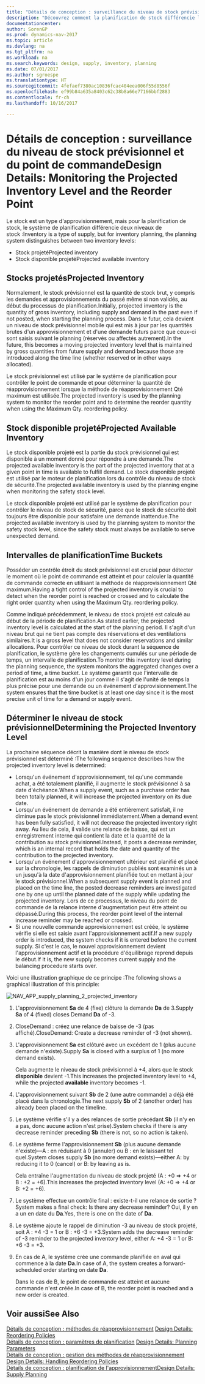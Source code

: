 ```yaml
---
title: "Détails de conception : surveillance du niveau de stock prévisionnel et du point de commande"
description: "Découvrez comment la planification de stock différencie les niveaux de stock prévisionnel des niveaux de stock disponible projeté."
documentationcenter: 
author: SorenGP
ms.prod: dynamics-nav-2017
ms.topic: article
ms.devlang: na
ms.tgt_pltfrm: na
ms.workload: na
ms.search.keywords: design, supply, inventory, planning
ms.date: 07/01/2017
ms.author: sgroespe
ms.translationtype: HT
ms.sourcegitcommit: 4fefaef7380ac10836fcac404eea006f55d8556f
ms.openlocfilehash: ef99b84a635a8403c62c38b8a66e77166bbf2883
ms.contentlocale: fr-ch
ms.lasthandoff: 10/16/2017

---
```

# <a name="design-details-monitoring-the-projected-inventory-level-and-the-reorder-point"></a><span data-ttu-id="c6176-103">Détails de conception : surveillance du niveau de stock prévisionnel et du point de commande</span><span class="sxs-lookup"><span data-stu-id="c6176-103">Design Details: Monitoring the Projected Inventory Level and the Reorder Point</span></span>
<span data-ttu-id="c6176-104">Le stock est un type d'approvisionnement, mais pour la planification de stock, le système de planification différencie deux niveaux de stock :</span><span class="sxs-lookup"><span data-stu-id="c6176-104">Inventory is a type of supply, but for inventory planning, the planning system distinguishes between two inventory levels:</span></span>  

* <span data-ttu-id="c6176-105">Stock projeté</span><span class="sxs-lookup"><span data-stu-id="c6176-105">Projected inventory</span></span>  
* <span data-ttu-id="c6176-106">Stock disponible projeté</span><span class="sxs-lookup"><span data-stu-id="c6176-106">Projected available inventory</span></span>  

## <a name="projected-inventory"></a><span data-ttu-id="c6176-107">Stocks projetés</span><span class="sxs-lookup"><span data-stu-id="c6176-107">Projected Inventory</span></span>  
<span data-ttu-id="c6176-108">Normalement, le stock prévisionnel est la quantité de stock brut, y compris les demandes et approvisionnements du passé même si non validés, au début du processus de planification.</span><span class="sxs-lookup"><span data-stu-id="c6176-108">Initially, projected inventory is the quantity of gross inventory, including supply and demand in the past even if not posted, when starting the planning process.</span></span> <span data-ttu-id="c6176-109">Dans le futur, cela devient un niveau de stock prévisionnel mobile qui est mis à jour par les quantités brutes d'un approvisionnement et d'une demande futurs parce que ceux-ci sont saisis suivant le planning (réservés ou affectés autrement).</span><span class="sxs-lookup"><span data-stu-id="c6176-109">In the future, this becomes a moving projected inventory level that is maintained by gross quantities from future supply and demand because those are introduced along the time line (whether reserved or in other ways allocated).</span></span>  

<span data-ttu-id="c6176-110">Le stock prévisionnel est utilisé par le système de planification pour contrôler le point de commande et pour déterminer la quantité de réapprovisionnement lorsque la méthode de réapprovisionnement Qté maximum est utilisée.</span><span class="sxs-lookup"><span data-stu-id="c6176-110">The projected inventory is used by the planning system to monitor the reorder point and to determine the reorder quantity when using the Maximum Qty. reordering policy.</span></span>  

## <a name="projected-available-inventory"></a><span data-ttu-id="c6176-111">Stock disponible projeté</span><span class="sxs-lookup"><span data-stu-id="c6176-111">Projected Available Inventory</span></span>  
<span data-ttu-id="c6176-112">Le stock disponible projeté est la partie du stock prévisionnel qui est disponible à un moment donné pour répondre à une demande.</span><span class="sxs-lookup"><span data-stu-id="c6176-112">The projected available inventory is the part of the projected inventory that at a given point in time is available to fulfill demand.</span></span> <span data-ttu-id="c6176-113">Le stock disponible projeté est utilisé par le moteur de planification lors du contrôle du niveau de stock de sécurité.</span><span class="sxs-lookup"><span data-stu-id="c6176-113">The projected available inventory is used by the planning engine when monitoring the safety stock level.</span></span>  

<span data-ttu-id="c6176-114">Le stock disponible projeté est utilisé par le système de planification pour contrôler le niveau de stock de sécurité, parce que le stock de sécurité doit toujours être disponible pour satisfaire une demande inattendue.</span><span class="sxs-lookup"><span data-stu-id="c6176-114">The projected available inventory is used by the planning system to monitor the safety stock level, since the safety stock must always be available to serve unexpected demand.</span></span>  

## <a name="time-buckets"></a><span data-ttu-id="c6176-115">Intervalles de planification</span><span class="sxs-lookup"><span data-stu-id="c6176-115">Time Buckets</span></span>  
<span data-ttu-id="c6176-116">Posséder un contrôle étroit du stock prévisionnel est crucial pour détecter le moment où le point de commande est atteint et pour calculer la quantité de commande correcte en utilisant la méthode de réapprovisionnement Qté maximum.</span><span class="sxs-lookup"><span data-stu-id="c6176-116">Having a tight control of the projected inventory is crucial to detect when the reorder point is reached or crossed and to calculate the right order quantity when using the Maximum Qty. reordering policy.</span></span>  

<span data-ttu-id="c6176-117">Comme indiqué précédemment, le niveau de stock projeté est calculé au début de la période de planification.</span><span class="sxs-lookup"><span data-stu-id="c6176-117">As stated earlier, the projected inventory level is calculated at the start of the planning period.</span></span> <span data-ttu-id="c6176-118">Il s'agit d'un niveau brut qui ne tient pas compte des réservations et des ventilations similaires.</span><span class="sxs-lookup"><span data-stu-id="c6176-118">It is a gross level that does not consider reservations and similar allocations.</span></span> <span data-ttu-id="c6176-119">Pour contrôler ce niveau de stock durant la séquence de planification, le système gère les changements cumulés sur une période de temps, un intervalle de planification.</span><span class="sxs-lookup"><span data-stu-id="c6176-119">To monitor this inventory level during the planning sequence, the system monitors the aggregated changes over a period of time, a time bucket.</span></span> <span data-ttu-id="c6176-120">Le système garantit que l'intervalle de planification est au moins d'un jour comme il s'agit de l'unité de temps la plus précise pour une demande ou un événement d'approvisionnement.</span><span class="sxs-lookup"><span data-stu-id="c6176-120">The system ensures that the time bucket is at least one day since it is the most precise unit of time for a demand or supply event.</span></span>  

## <a name="determining-the-projected-inventory-level"></a><span data-ttu-id="c6176-121">Déterminer le niveau de stock prévisionnel</span><span class="sxs-lookup"><span data-stu-id="c6176-121">Determining the Projected Inventory Level</span></span>  
<span data-ttu-id="c6176-122">La prochaine séquence décrit la manière dont le niveau de stock prévisionnel est déterminé :</span><span class="sxs-lookup"><span data-stu-id="c6176-122">The following sequence describes how the projected inventory level is determined:</span></span>  

* <span data-ttu-id="c6176-123">Lorsqu'un événement d'approvisionnement, tel qu'une commande achat, a été totalement planifié, il augmente le stock prévisionnel à sa date d'échéance.</span><span class="sxs-lookup"><span data-stu-id="c6176-123">When a supply event, such as a purchase order has been totally planned, it will increase the projected inventory on its due date.</span></span>  
* <span data-ttu-id="c6176-124">Lorsqu'un événement de demande a été entièrement satisfait, il ne diminue pas le stock prévisionnel immédiatement.</span><span class="sxs-lookup"><span data-stu-id="c6176-124">When a demand event has been fully satisfied, it will not decrease the projected inventory right away.</span></span> <span data-ttu-id="c6176-125">Au lieu de cela, il valide une relance de baisse, qui est un enregistrement interne qui contient la date et la quantité de la contribution au stock prévisionnel.</span><span class="sxs-lookup"><span data-stu-id="c6176-125">Instead, it posts a decrease reminder, which is an internal record that holds the date and quantity of the contribution to the projected inventory.</span></span>  
* <span data-ttu-id="c6176-126">Lorsqu'un événement d'approvisionnement ultérieur est planifié et placé sur la chronologie, les rappels de diminution publiés sont examinés un à un jusqu'à la date d'approvisionnement planifiée tout en mettant à jour le stock prévisionnel.</span><span class="sxs-lookup"><span data-stu-id="c6176-126">When a subsequent supply event is planned and placed on the time line, the posted decrease reminders are investigated one by one up until the planned date of the supply while updating the projected inventory.</span></span> <span data-ttu-id="c6176-127">Lors de ce processus, le niveau du point de commande de la relance interne d'augmentation peut être atteint ou dépassé.</span><span class="sxs-lookup"><span data-stu-id="c6176-127">During this process, the reorder point level of the internal increase reminder may be reached or crossed.</span></span>  
* <span data-ttu-id="c6176-128">Si une nouvelle commande approvisionnement est créée, le système vérifie si elle est saisie avant l'approvisionnement actif.</span><span class="sxs-lookup"><span data-stu-id="c6176-128">If a new supply order is introduced, the system checks if it is entered before the current supply.</span></span> <span data-ttu-id="c6176-129">Si c'est le cas, le nouvel approvisionnement devient l'approvisionnement actif et la procédure d'équilibrage reprend depuis le début.</span><span class="sxs-lookup"><span data-stu-id="c6176-129">If it is, the new supply becomes current supply and the balancing procedure starts over.</span></span>  

<span data-ttu-id="c6176-130">Voici une illustration graphique de ce principe :</span><span class="sxs-lookup"><span data-stu-id="c6176-130">The following shows a graphical illustration of this principle:</span></span>  

![](media/nav_app_supply_planning_2_projected_inventory.png "NAV_APP_supply_planning_2_projected_inventory")  

1. <span data-ttu-id="c6176-131">L'approvisionnement **Sa** de 4 (fixe) clôture la demande **Da** de 3.</span><span class="sxs-lookup"><span data-stu-id="c6176-131">Supply **Sa** of 4 (fixed) closes Demand **Da** of -3.</span></span>  
2. <span data-ttu-id="c6176-132">CloseDemand : créez une relance de baisse de -3 (pas affiché).</span><span class="sxs-lookup"><span data-stu-id="c6176-132">CloseDemand: Create a decrease reminder of -3 (not shown).</span></span>  
3. <span data-ttu-id="c6176-133">L'approvisionnement **Sa** est clôturé avec un excédent de 1 (plus aucune demande n'existe).</span><span class="sxs-lookup"><span data-stu-id="c6176-133">Supply **Sa** is closed with a surplus of 1 (no more demand exists).</span></span>  

     <span data-ttu-id="c6176-134">Cela augmente le niveau de stock prévisionnel à +4, alors que le stock **disponible** devient -1.</span><span class="sxs-lookup"><span data-stu-id="c6176-134">This increases the projected inventory level to +4, while the projected **available** inventory becomes -1.</span></span>  

4. <span data-ttu-id="c6176-135">L'approvisionnement suivant **Sb** de 2 (une autre commande) a déjà été placé dans la chronologie.</span><span class="sxs-lookup"><span data-stu-id="c6176-135">The next supply **Sb** of 2 (another order) has already been placed on the timeline.</span></span>  
5. <span data-ttu-id="c6176-136">Le système vérifie s'il y a des relances de sortie précédant **Sb** (il n'y en a pas, donc aucune action n'est prise).</span><span class="sxs-lookup"><span data-stu-id="c6176-136">System checks if there is any decrease reminder preceding **Sb** (there is not, so no action is taken).</span></span>  
6. <span data-ttu-id="c6176-137">Le système ferme l'approvisionnement **Sb** (plus aucune demande n'existe)—A : en réduisant à 0 (annuler) ou B : en le laissant tel quel.</span><span class="sxs-lookup"><span data-stu-id="c6176-137">System closes supply **Sb** (no more demand exists)—either A: by reducing it to 0 (cancel) or B: by leaving as is.</span></span>  

     <span data-ttu-id="c6176-138">Cela entraîne l'augmentation du niveau de stock projeté (A : +0 => +4 or B : +2 = +6).</span><span class="sxs-lookup"><span data-stu-id="c6176-138">This increases the projected inventory level (A: +0 => +4 or B: +2 = +6).</span></span>  

7. <span data-ttu-id="c6176-139">Le système effectue un contrôle final : existe-t-il une relance de sortie ?</span><span class="sxs-lookup"><span data-stu-id="c6176-139">System makes a final check: Is there any decrease reminder?</span></span> <span data-ttu-id="c6176-140">Oui, il y en a un en date du **Da**.</span><span class="sxs-lookup"><span data-stu-id="c6176-140">Yes, there is one on the date of **Da**.</span></span>  
8. <span data-ttu-id="c6176-141">Le système ajoute le rappel de diminution -3 au niveau de stock projeté, soit A : +4 -3 = 1 or B : +6 -3 = +3.</span><span class="sxs-lookup"><span data-stu-id="c6176-141">System adds the decrease reminder of -3 reminder to the projected inventory level, either A: +4 -3 = 1 or B: +6 -3 = +3.</span></span>  
9. <span data-ttu-id="c6176-142">En cas de A, le système crée une commande planifiée en aval qui commence à la date **Da**.</span><span class="sxs-lookup"><span data-stu-id="c6176-142">In case of A, the system creates a forward-scheduled order starting on date **Da**.</span></span>  

     <span data-ttu-id="c6176-143">Dans le cas de B, le point de commande est atteint et aucune commande n'est créée.</span><span class="sxs-lookup"><span data-stu-id="c6176-143">In case of B, the reorder point is reached and a new order is created.</span></span>  

## <a name="see-also"></a><span data-ttu-id="c6176-144">Voir aussi</span><span class="sxs-lookup"><span data-stu-id="c6176-144">See Also</span></span>  
<span data-ttu-id="c6176-145">[Détails de conception : méthodes de réapprovisionnement](design-details-reordering-policies.md) </span><span class="sxs-lookup"><span data-stu-id="c6176-145">[Design Details: Reordering Policies](design-details-reordering-policies.md) </span></span>  
<span data-ttu-id="c6176-146">[Détails de conception : paramètres de planification](design-details-planning-parameters.md) </span><span class="sxs-lookup"><span data-stu-id="c6176-146">[Design Details: Planning Parameters](design-details-planning-parameters.md) </span></span>  
<span data-ttu-id="c6176-147">[Détails de conception : gestion des méthodes de réapprovisionnement](design-details-handling-reordering-policies.md) </span><span class="sxs-lookup"><span data-stu-id="c6176-147">[Design Details: Handling Reordering Policies](design-details-handling-reordering-policies.md) </span></span>  
[<span data-ttu-id="c6176-148">Détails de conception : planification de l'approvisionnement</span><span class="sxs-lookup"><span data-stu-id="c6176-148">Design Details: Supply Planning</span></span>](design-details-supply-planning.md)

